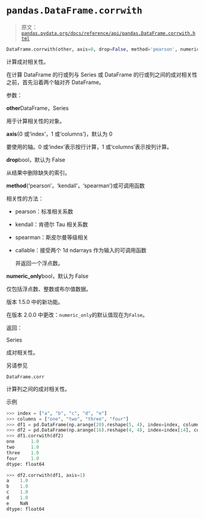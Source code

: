 # `pandas.DataFrame.corrwith`

> 原文：[`pandas.pydata.org/docs/reference/api/pandas.DataFrame.corrwith.html`](https://pandas.pydata.org/docs/reference/api/pandas.DataFrame.corrwith.html)

```py
DataFrame.corrwith(other, axis=0, drop=False, method='pearson', numeric_only=False)
```

计算成对相关性。

在计算 DataFrame 的行或列与 Series 或 DataFrame 的行或列之间的成对相关性之前，首先沿着两个轴对齐 DataFrame。

参数：

**other**DataFrame，Series

用于计算相关性的对象。

**axis**{0 或‘index’，1 或‘columns’}，默认为 0

要使用的轴。0 或‘index’表示按行计算，1 或‘columns’表示按列计算。

**drop**bool，默认为 False

从结果中删除缺失的索引。

**method**{‘pearson’，‘kendall’，‘spearman’}或可调用函数

相关性的方法：

+   pearson：标准相关系数

+   kendall：肯德尔 Tau 相关系数

+   spearman：斯皮尔曼等级相关

+   callable：接受两个 1d ndarrays 作为输入的可调用函数

    并返回一个浮点数。

**numeric_only**bool，默认为 False

仅包括浮点数、整数或布尔值数据。

版本 1.5.0 中的新功能。

在版本 2.0.0 中更改：`numeric_only`的默认值现在为`False`。

返回：

Series

成对相关性。

另请参见

`DataFrame.corr`

计算列之间的成对相关性。

示例

```py
>>> index = ["a", "b", "c", "d", "e"]
>>> columns = ["one", "two", "three", "four"]
>>> df1 = pd.DataFrame(np.arange(20).reshape(5, 4), index=index, columns=columns)
>>> df2 = pd.DataFrame(np.arange(16).reshape(4, 4), index=index[:4], columns=columns)
>>> df1.corrwith(df2)
one      1.0
two      1.0
three    1.0
four     1.0
dtype: float64 
```

```py
>>> df2.corrwith(df1, axis=1)
a    1.0
b    1.0
c    1.0
d    1.0
e    NaN
dtype: float64 
```
